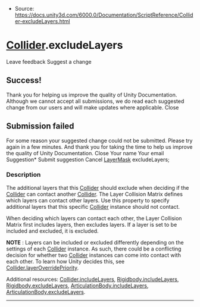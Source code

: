 * Source: https://docs.unity3d.com/6000.0/Documentation/ScriptReference/Collider-excludeLayers.html

#  [Collider](https://docs.unity3d.com/6000.0/Documentation/ScriptReference/Collider.html).excludeLayers
Leave feedback
Suggest a change
## Success!
Thank you for helping us improve the quality of Unity Documentation. Although we cannot accept all submissions, we do read each suggested change from our users and will make updates where applicable.
Close
## Submission failed
For some reason your suggested change could not be submitted. Please <a>try again</a> in a few minutes. And thank you for taking the time to help us improve the quality of Unity Documentation.
Close
Your name Your email Suggestion* Submit suggestion
Cancel
[LayerMask](https://docs.unity3d.com/6000.0/Documentation/ScriptReference/LayerMask.html) excludeLayers; 
### Description
The additional layers that this [Collider](https://docs.unity3d.com/6000.0/Documentation/ScriptReference/Collider.html) should exclude when deciding if the [Collider](https://docs.unity3d.com/6000.0/Documentation/ScriptReference/Collider.html) can contact another [Collider](https://docs.unity3d.com/6000.0/Documentation/ScriptReference/Collider.html).
The Layer Collision Matrix defines which layers can contact other layers. Use this property to specify additional layers that this specific [Collider](https://docs.unity3d.com/6000.0/Documentation/ScriptReference/Collider.html) instance should not contact.  
  
When deciding which layers can contact each other, the Layer Collision Matrix first includes layers, then excludes layers. If a layer is set to be included and excluded, it is excluded.  
  
**NOTE** : Layers can be included or excluded differently depending on the settings of each [Collider](https://docs.unity3d.com/6000.0/Documentation/ScriptReference/Collider.html) instance. As such, there could be a conflicting decision for whether two [Collider](https://docs.unity3d.com/6000.0/Documentation/ScriptReference/Collider.html) instances can come into contact with each other. To learn how Unity decides this, see [Collider.layerOverridePriority](https://docs.unity3d.com/6000.0/Documentation/ScriptReference/Collider-layerOverridePriority.html).  
  
Additional resources: [Collider.includeLayers](https://docs.unity3d.com/6000.0/Documentation/ScriptReference/Collider-includeLayers.html), [Rigidbody.includeLayers](https://docs.unity3d.com/6000.0/Documentation/ScriptReference/Rigidbody-includeLayers.html), [Rigidbody.excludeLayers](https://docs.unity3d.com/6000.0/Documentation/ScriptReference/Rigidbody-excludeLayers.html), [ArticulationBody.includeLayers](https://docs.unity3d.com/6000.0/Documentation/ScriptReference/ArticulationBody-includeLayers.html), [ArticulationBody.excludeLayers](https://docs.unity3d.com/6000.0/Documentation/ScriptReference/ArticulationBody-excludeLayers.html).
* * *
